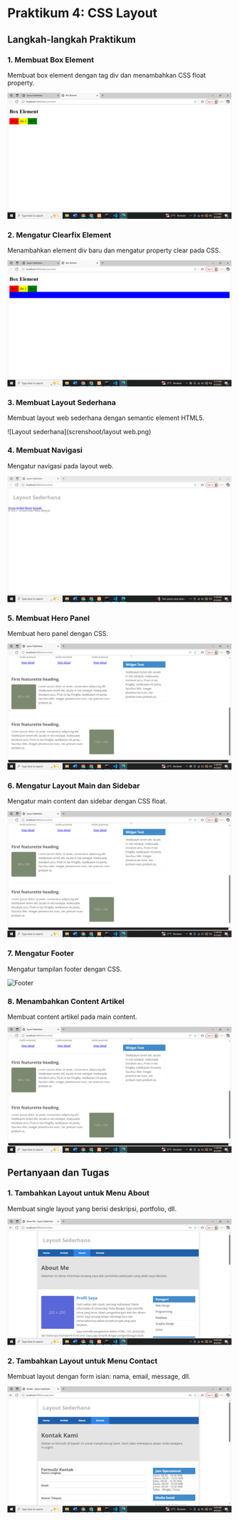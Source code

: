 # Praktikum 4: CSS Layout

## Langkah-langkah Praktikum

### 1. Membuat Box Element
Membuat box element dengan tag div dan menambahkan CSS float property.

![Box Element](screnshoot/box-element.png)

### 2. Mengatur Clearfix Element
Menambahkan element div baru dan mengatur property clear pada CSS.

![Clearfix](screnshoot/clearfix.png)

### 3. Membuat Layout Sederhana
Membuat layout web sederhana dengan semantic element HTML5.

![Layout sederhana](screnshoot/layout web.png)

### 4. Membuat Navigasi
Mengatur navigasi pada layout web.

![Navigasi](screnshoot/navigasi.png)

### 5. Membuat Hero Panel
Membuat hero panel dengan CSS.

![hero panel](screnshoot/artikel.png)

### 6. Mengatur Layout Main dan Sidebar
Mengatur main content dan sidebar dengan CSS float.

![main sidebar](screnshoot/artikel.png)


### 7. Mengatur Footer
Mengatur tampilan footer dengan CSS.

![Footer](screenshots/footer.png)


### 8. Menambahkan Content Artikel
Membuat content artikel pada main content.

![Artikel](screnshoot/artikel.png)

## Pertanyaan dan Tugas

### 1. Tambahkan Layout untuk Menu About
Membuat single layout yang berisi deskripsi, portfolio, dll.

![About](screnshoot/about.png)

### 2. Tambahkan Layout untuk Menu Contact
Membuat layout dengan form isian: nama, email, message, dll.

![Contact](screnshoot/contact.png)

